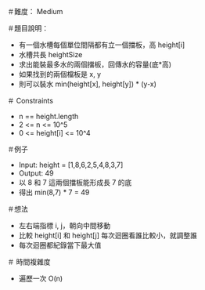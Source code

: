 ＃難度： Medium

＃題目說明： 
- 有一個水槽每個單位間隔都有立一個擋板，高 height[i]
- 水槽共長 heightSize
- 求出能裝最多水的兩個擋板，回傳水的容量(底*高)
- 如果找到的兩個檔板是 x, y
- 則可以裝水 min(height[x], height[y]) * (y-x)

＃ Constraints
- n == height.length
- 2 <= n <= 10^5
- 0 <= height[i] <= 10^4

＃例子
- Input: height = [1,8,6,2,5,4,8,3,7]
- Output: 49
- 以 8 和 7 這兩個擋板能形成長 7 的底
- 得出 min(8,7) * 7 = 49

＃想法
- 左右端指標 i, j，朝向中間移動
- 比較 height[i] 和 height[j] 每次迴圈看誰比較小，就調整誰
- 每次迴圈都紀錄當下最大值
  
＃ 時間複雜度
- 遍歷一次 O(n)




    


 


